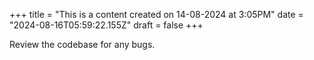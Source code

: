 +++
title = "This is a content created on 14-08-2024 at 3:05PM"
date = "2024-08-16T05:59:22.155Z"
draft = false
+++

  Review the codebase for any bugs.
        